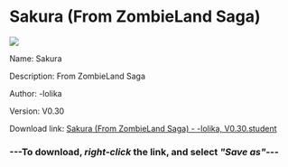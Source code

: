 # Sakura (From ZombieLand Saga)

<img src = "https://raw.githubusercontent.com/Arbiter1223/Daigaku-Gurashi-Custom-Students/master/Students/Files/Sakura%20(From%20ZombieLand%20Saga).png">

Name: Sakura

Description: From ZombieLand Saga

Author: -lolika

Version: V0.30

Download link: <a href="https://raw.githubusercontent.com/Arbiter1223/Daigaku-Gurashi-Custom-Students/master/Students/Files/Sakura%20(From%20ZombieLand%20Saga)%20-%20-lolika%2C%20V0.30.student">Sakura (From ZombieLand Saga) - -lolika, V0.30.student</a>

### ---**To download, _right-click_ the link, and select _"Save as"_**---
